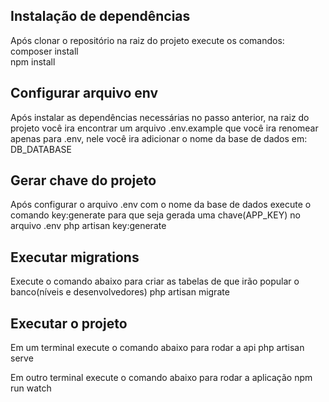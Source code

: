 ## Instalação de dependências
Após clonar o repositório na raiz do projeto execute os comandos:
composer install  
npm install  

## Configurar arquivo env 
Após instalar as dependências necessárias no passo anterior, na raiz do projeto
você ira encontrar um arquivo .env.example que você ira renomear apenas para .env,
nele você ira adicionar o nome da base de dados em: DB_DATABASE

## Gerar chave do projeto 
Após configurar o arquivo .env com o nome da base de dados execute o comando key:generate
para que seja gerada uma chave(APP_KEY) no arquivo .env
php artisan key:generate  

## Executar migrations
Execute o comando abaixo para criar as tabelas de que irão popular o banco(níveis e desenvolvedores)
php artisan migrate

## Executar o projeto
Em um terminal execute o comando abaixo para rodar a api
php artisan serve  

Em outro terminal execute o comando abaixo para rodar a aplicação
npm run watch  

